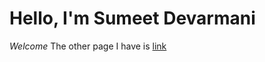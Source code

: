 # Hello, I'm Sumeet Devarmani
*Welcome*
The other page I have is [link](https://sumeetdevarmani.github.io/cse15l-lab-reports/)
